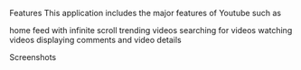 Features
This application includes the major features of Youtube such as

home feed with infinite scroll
trending videos
searching for videos
watching videos
displaying comments and video details

Screenshots



